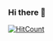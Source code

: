 ### Hi there 👋

<!--
**appigadueedu/appigadueedu** is a ✨ _special_ ✨ repository because its `README.md` (this file) appears on your GitHub profile.

Here are some ideas to get you started:

- 🔭 I’m currently working on ...
- 🌱 I’m currently learning ...
- 👯 I’m looking to collaborate on ...
- 🤔 I’m looking for help with ...
- 💬 Ask me about ...
- 📫 How to reach me: ...
- 😄 Pronouns: ...
- ⚡ Fun fact: ... .
-->
[![HitCount](http://hits.dwyl.com/appigadueedu/appigadueedu.svg)](http://hits.dwyl.com/appigadueedu/appigadueedu)
